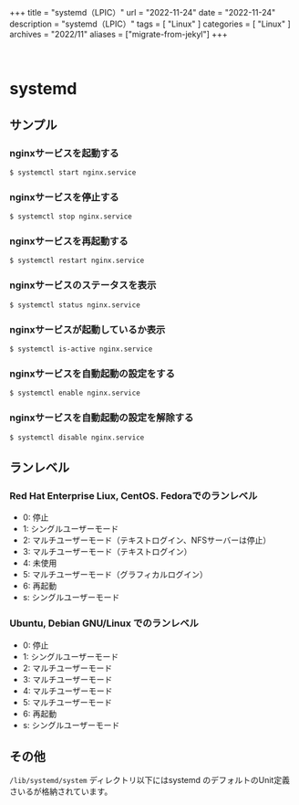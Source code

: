 +++
title = "systemd（LPIC）"
url = "2022-11-24"
date = "2022-11-24"
description = "systemd（LPIC）"
tags = [
  "Linux"
]
categories = [
  "Linux"
]
archives = "2022/11"
aliases = ["migrate-from-jekyl"]
+++

<br>

# systemd


## サンプル

### nginxサービスを起動する

```
$ systemctl start nginx.service
```

### nginxサービスを停止する

```
$ systemctl stop nginx.service
```

### nginxサービスを再起動する

```
$ systemctl restart nginx.service
```

### nginxサービスのステータスを表示

```
$ systemctl status nginx.service
```

### nginxサービスが起動しているか表示

```
$ systemctl is-active nginx.service
```

### nginxサービスを自動起動の設定をする

```
$ systemctl enable nginx.service
```

### nginxサービスを自動起動の設定を解除する

```
$ systemctl disable nginx.service
```


## ランレベル

### Red Hat Enterprise Liux, CentOS. Fedoraでのランレベル

- 0: 停止
- 1: シングルユーザーモード
- 2: マルチユーザーモード（テキストログイン、NFSサーバーは停止）
- 3: マルチユーザーモード（テキストログイン）
- 4: 未使用
- 5: マルチユーザーモード（グラフィカルログイン）
- 6: 再起動
- s: シングルユーザーモード

### Ubuntu, Debian GNU/Linux でのランレベル

- 0: 停止
- 1: シングルユーザーモード
- 2: マルチユーザーモード
- 3: マルチユーザーモード
- 4: マルチユーザーモード
- 5: マルチユーザーモード
- 6: 再起動
- s: シングルユーザーモード


## その他

`/lib/systemd/system` ディレクトリ以下にはsystemd のデフォルトのUnit定義さいるが格納されています。

